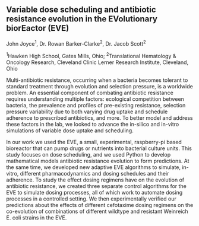 ## Variable dose scheduling and antibiotic resistance evolution in the EVolutionary biorEactor (EVE)

John Joyce<sup>1</sup>, Dr. Rowan Barker-Clarke<sup>2</sup>, Dr. Jacob Scott<sup>2</sup>

<sup>1</sup>Hawken High School, Gates Mills, Ohio; <sup>2</sup>Translational Hematology & Oncology Research, Cleveland Clinic Lerner Research Institute, Cleveland, Ohio

Multi-antibiotic resistance, occurring when a bacteria becomes tolerant to standard treatment through evolution and selection pressure, is a worldwide problem. An essential component of combating antibiotic resistance requires understanding multiple factors: ecological competition between bacteria, the prevalence and profiles of pre-existing resistance, selection pressure variability due to both varying drug uptake and schedule adherence to prescribed antibiotics, and more. To better model and address these factors in the lab, we looked to advance the in-silico and in-vitro simulations of variable dose uptake and scheduling.

In our work we used the EVE, a small, experimental, raspberry-pi based bioreactor that can pump drugs or nutrients into bacterial culture units. This study focuses on dose scheduling, and we used Python to develop mathematical models antibiotic resistance evolution to form predictions. At the same time, we developed new adaptive EVE algorithms to simulate, in-vitro, different pharmacodynamics and dosing schedules and their adherence. To study the effect dosing regimens have on the evolution of antibiotic resistance, we created three separate control algorithms for the EVE to simulate dosing processes, all of which work to automate dosing processes in a controlled setting. We then experimentally verified our predictions about the effects of different cefotaxime dosing regimens on the co-evolution of combinations of different wildtype and resistant Weinreich E. coli strains in the EVE.

